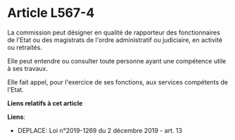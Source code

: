 # Article L567-4

La commission peut désigner en qualité de rapporteur des fonctionnaires de l'Etat ou des magistrats de l'ordre administratif
ou judiciaire, en activité ou retraités. 

Elle peut entendre ou consulter toute personne ayant une compétence utile à ses travaux. 

Elle fait appel, pour l'exercice de ses fonctions, aux services compétents de l'Etat.

**Liens relatifs à cet article**

**Liens**:

  - DEPLACE: Loi n°2019-1269 du 2 décembre 2019 - art. 13
